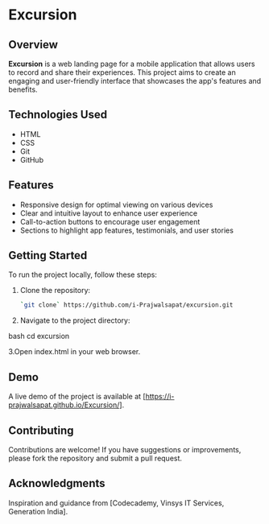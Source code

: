 # Excursion

## Overview
**Excursion** is a web landing page for a mobile application that allows users to record and share their experiences. This project aims to create an engaging and user-friendly interface that showcases the app's features and benefits.

## Technologies Used
- HTML
- CSS
- Git
- GitHub

## Features
- Responsive design for optimal viewing on various devices
- Clear and intuitive layout to enhance user experience
- Call-to-action buttons to encourage user engagement
- Sections to highlight app features, testimonials, and user stories

## Getting Started

To run the project locally, follow these steps:

1. Clone the repository:
   ```bash
   `git clone` https://github.com/i-Prajwalsapat/excursion.git

2. Navigate to the project directory:

bash
cd excursion

3.Open index.html in your web browser.
 
## Demo
A live demo of the project is available at [https://i-prajwalsapat.github.io/Excursion/].

## Contributing
Contributions are welcome! If you have suggestions or improvements, please fork the repository and submit a pull request.

## Acknowledgments
Inspiration and guidance from [Codecademy, Vinsys IT Services, Generation India].
